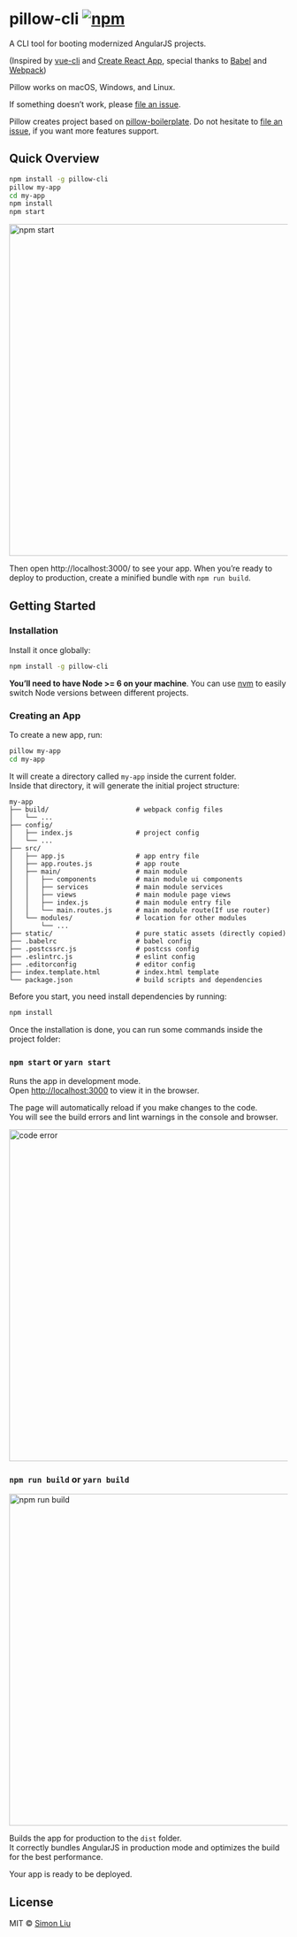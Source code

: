 # pillow-cli  [![npm](https://img.shields.io/badge/npm-v0.2.0-blue.svg)](https://www.npmjs.com/package/pillow-cli)


A CLI tool for booting modernized AngularJS projects.

(Inspired by [vue-cli](https://github.com/vuejs/vue-cli) and [Create React App](https://github.com/facebookincubator/create-react-app), special thanks to [Babel](https://babeljs.io/) and [Webpack](https://webpack.js.org/))

Pillow works on macOS, Windows, and Linux.

If something doesn’t work, please [file an issue](https://github.com/HaitianLiu/pillow-cli/issues/new).

Pillow creates project based on [pillow-boilerplate](https://github.com/HaitianLiu/pillow-boilerplate). Do not hesitate to [file an issue](https://github.com/HaitianLiu/pillow-boilerplate/issues/new), if you want more features support.

## Quick Overview

```sh
npm install -g pillow-cli
pillow my-app
cd my-app
npm install
npm start
```

<img src='https://user-images.githubusercontent.com/11406106/32485753-1e22d79e-c36a-11e7-8ac1-243bb0afa11e.jpg' width='600' alt='npm start'>

Then open http://localhost:3000/ to see your app.
When you’re ready to deploy to production, create a minified bundle with `npm run build`.

## Getting Started

### Installation

Install it once globally:

```sh
npm install -g pillow-cli
```

**You’ll need to have Node >= 6 on your machine**. You can use [nvm](https://github.com/creationix/nvm#installation) to easily switch Node versions between different projects.

### Creating an App

To create a new app, run:

```sh
pillow my-app
cd my-app
```

It will create a directory called `my-app` inside the current folder.<br>
Inside that directory, it will generate the initial project structure:

```
my-app
├── build/                      # webpack config files
│   └── ...
├── config/
│   ├── index.js                # project config
│   └── ...
├── src/
│   ├── app.js                  # app entry file
│   ├── app.routes.js           # app route
│   ├── main/                   # main module
│   │   ├── components          # main module ui components
│   │   ├── services            # main module services
│   │   ├── views               # main module page views
│   │   ├── index.js            # main module entry file
│   │   └── main.routes.js      # main module route(If use router)
│   └── modules/                # location for other modules
│       └── ...
├── static/                     # pure static assets (directly copied)
├── .babelrc                    # babel config
├── .postcssrc.js               # postcss config
├── .eslintrc.js                # eslint config
├── .editorconfig               # editor config
├── index.template.html         # index.html template
└── package.json                # build scripts and dependencies
```
Before you start, you need install dependencies by running:

```sh
npm install
```

Once the installation is done, you can run some commands inside the project folder:

### `npm start` or `yarn start`

Runs the app in development mode.<br>
Open [http://localhost:3000](http://localhost:3000) to view it in the browser.

The page will automatically reload if you make changes to the code.<br>
You will see the build errors and lint warnings in the console and browser.

<img src='https://user-images.githubusercontent.com/11406106/32486324-efd77c58-c36b-11e7-9902-eee6311e8052.jpg' width='600' alt='code error'>

### `npm run build` or `yarn build`

<img src='https://user-images.githubusercontent.com/11406106/32485987-e72ea1cc-c36a-11e7-9f3f-887c7e4736cd.jpg' width='600' alt='npm run build'>

Builds the app for production to the `dist` folder.<br>
It correctly bundles AngularJS in production mode and optimizes the build for the best performance.

Your app is ready to be deployed.

## License
MIT © [Simon Liu](https://simonliu.me/)
